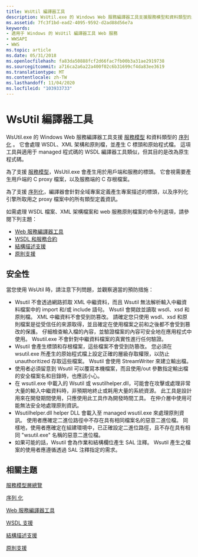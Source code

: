 ```yaml
---
title: WsUtil 編譯器工具
description: WsUtil.exe 的 Windows Web 服務編譯器工具支援服務模型和資料類型的序列化。 它會處理 WSDL、XML 架構和原則檔，並產生 C 標頭和原始程式檔。
ms.assetid: 7fc3f1bd-ead2-4095-9592-d2ad88d56e7a
keywords:
- 適用于 Windows 的 WsUtil 編譯器工具 Web 服務
- WWSAPI
- WWS
ms.topic: article
ms.date: 05/31/2018
ms.openlocfilehash: fa83da50888fcf2d66fac7fb00b3a31ae2919738
ms.sourcegitcommit: a716ca2a6a22a400f02c6b31699cf4da83ee3619
ms.translationtype: MT
ms.contentlocale: zh-TW
ms.lasthandoff: 11/04/2020
ms.locfileid: "103933733"
---
```

# <a name="wsutil-compiler-tool"></a>WsUtil 編譯器工具

WsUtil.exe 的 Windows Web 服務編譯器工具支援 [服務模型](service-model-layer-overview.md) 和資料類型的 [序列化](serialization.md) 。 它會處理 WSDL、XML 架構和原則檔，並產生 C 標頭和原始程式檔。 這項工具與適用于 managed 程式碼的 WSDL 編譯器工具類似，但其目的是改為原生程式碼。

為了支援 [服務模型](service-model-layer-overview.md)，WsUtil.exe 會產生用於用戶端和服務的標頭。 它會視需要產生用戶端的 C proxy 檔案，以及服務端的 C 存根檔案。

為了支援 [序列化](serialization.md)，編譯器會針對全域專案定義產生專案描述的標頭，以及序列化引擎所取用之 proxy 檔案中的所有類型定義資訊。


如需處理 WSDL 檔案、XML 架構檔案和 web 服務原則檔案的命令列選項，請參閱下列主題：

-   [Web 服務編譯器工具](web-service-compiler-tool.md)
-   [WSDL 和服務合約](wsdl-support.md)
-   [結構描述支援](schema-support.md)
-   [原則支援](policy-support.md)

## <a name="security"></a>安全性

當您使用 WsUtil 時，請注意下列問題，並觀察適當的預防措施：

-   Wsutil 不會透過網路抓取 XML 中繼資料，而且 Wsutil 無法解析輸入中繼資料檔案中的 import 和/或 include 語句。 Wsutil 會開啟並讀取 wsdl、xsd 和原則檔。 XML 中繼資料不會受到防篡改。 請確定您只使用 wsdl、xsd 和原則檔案是從受信任的來源取得，並且確定在使用檔案之前和之後都不會受到篡改的保護。 仔細檢查輸入檔的內容，並驗證檔案的內容可安全地在應用程式中使用。 Wsutil.exe 不會針對中繼資料檔案的真實性進行任何驗證。
-   Wsutil 會產生標頭和存根檔案，這些檔案不會受到防篡改。 您必須在 wsutil.exe 所產生的原始程式檔上設定正確的層級存取權限，以防止 unauthoritized 存取這些檔案。 Wsutil 會使用 StreamWriter 來建立輸出檔。
-   使用者必須留意到 Wsutil 可以覆寫本機檔案，而且使用/out 參數指定輸出檔的安全檔案名和目錄時，也應該小心。
-   在 wsutil.exe 中載入的 Wsutil 或 wsutilhelper.dll，可能會在攻擊或處理非常大量的輸入中繼資料時，非預期地終止或耗用大量的系統資源。 此工具是設計用來在開發期間使用，只應使用此工具作為開發時間工具。 在仲介層中使用可能無法安全地處理原則資訊。
-   Wsutilhelper.dll helper DLL 會載入至 managed wsutil.exe 來處理原則資訊。 使用者應確定二進位路徑中不存在具有相同檔案名的惡意二進位檔。 同樣地，使用者應確定在組建環境中，已正確設定二進位路徑，且不存在具有相同 "wsutil.exe" 名稱的惡意二進位檔。
-   如果可能的話，Wsutil 會為作業和結構欄位產生 SAL 注釋。 Wsutil 產生之檔案的使用者應遵循透過 SAL 注釋指定的需求。

## <a name="related-topics"></a>相關主題

<dl> <dt>

[服務模型層總覽](service-model-layer-overview.md)
</dt> <dt>

[序列 化](serialization.md)
</dt> <dt>

[Web 服務編譯器工具](web-service-compiler-tool.md)
</dt> <dt>

[WSDL 支援](wsdl-support.md)
</dt> <dt>

[結構描述支援](schema-support.md)
</dt> <dt>

[原則支援](policy-support.md)
</dt> </dl>

 

 




